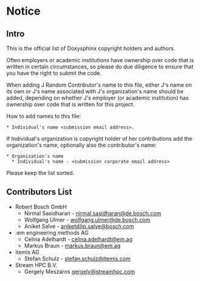 # Notice

## Intro

This is the official list of Doxysphinx copyright holders and authors.

Often employers or academic institutions have ownership over code that is
written in certain circumstances, so please do due diligence to ensure that
you have the right to submit the code.

When adding J Random Contributor's name to this file, either J's name on its
own or J's name associated with J's organization's name should be added,
depending on whether J's employer (or academic institution) has ownership
over code that is written for this project.

How to add names to this file:

```text
* Individual's name <submission email address>.
```

If Individual's organization is copyright holder of her contributions add the
organization's name, optionally also the contributor's name:

```text
* Organization's name
  * Individual's name - <submission corporate email address>
```

Please keep the list sorted.

## Contributors List

* Robert Bosch GmbH
  * Nirmal Sasidharan - <nirmal.sasidharan@de.bosch.com>
  * Wolfgang Ulmer - <wolfgang.ulmer@de.bosch.com>
  * Aniket Salve - <aniketdilip.salve@bosch.com>
* :em engineering methods AG
  * Celina Adelhardt - <celina.adelhardt@em.ag>
  * Markus Braun - <markus.braun@em.ag>
* itemis AG
  * Stefan Schulz - <stefan.schulz@itemis.com>
* Stream HPC B.V.
  * Gergely Meszaros <gergely@streamhpc.com>
